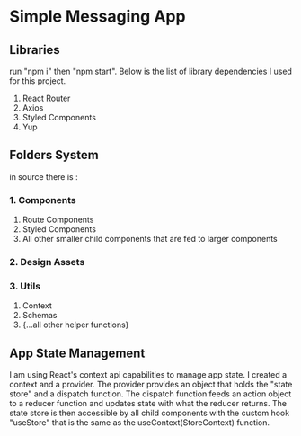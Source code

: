 # Simple Messaging App

## Libraries
run "npm i" then "npm start". Below is the list of library dependencies I used for this project.
1. React Router
2. Axios
3. Styled Components
4. Yup

## Folders System
in source there is :

### 1. Components
1. Route Components
2. Styled Components
3. All other smaller child components that are fed to larger components

### 2. Design Assets

### 3. Utils
1. Context
2. Schemas
3. {...all other helper functions}

## App State Management
I am using React's context api capabilities to manage app state. I created a context and a provider. The provider provides an object that holds the "state store" and a dispatch function. The dispatch function feeds an action object to a reducer function and updates state with what the reducer returns. The state store is then accessible by all child components with the custom hook "useStore" that is the same as the useContext(StoreContext) function.



    



